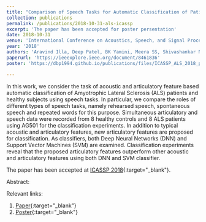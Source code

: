```yaml
---
title: "Comparison of Speech Tasks for Automatic Classification of Patients with Amyotrophic Lateral Sclerosis and Healthy Subjects"
collection: publications
permalink: /publications/2018-10-31-als-icassp
excerpt: 'The paper has been accepted for poster persentation'
date: 2018-10-31
venue: 'International Conference on Acoustics, Speech, and Signal Processing (ICASSP)'
year: '2018'
authors: 'Aravind Illa, Deep Patel, BK Yamini, Meera SS, Shivashankar N, Preethish-Kumar Veeramani, Seena Vengalil, Kiran Polavarapu, Saraswati Nashi, Atchayaram Nalini, Prasanta Kumar Ghosh'
paperurl: 'https://ieeexplore.ieee.org/document/8461836'
poster: 'https://dbp1994.github.io/publications/files/ICASSP_ALS_2018_poster.pdf'

---
```


<!-- bib: 'https://dl.acm.org/downformats.cfm?id=3291005&parent_id=3289600&expformat=bibtex' -->
<!-- code: 'https://github.com/RaghavSomani/CMTRF' -->

In this work, we consider the task of acoustic and articulatory feature based automatic classification of Amyotrophic Lateral Sclerosis (ALS) patients and healthy subjects using speech tasks. In particular, we compare the roles of different types of speech tasks, namely rehearsed speech, spontaneous speech and repeated words for this purpose. Simultaneous articulatory and speech data were recorded from 8 healthy controls and 8 ALS patients using AG501 for the classification experiments. In addition to typical acoustic and articulatory features, new articulatory features are proposed for classification. As classifiers, both Deep Neural Networks (DNN) and Support Vector Machines (SVM) are examined. Classification experiments reveal that the proposed articulatory features outperform other acoustic and articulatory features using both DNN and SVM classifier.

The paper has been accepted at [ICASSP 2018](https://ieeexplore.ieee.org/document/8461836){:target="_blank"}.

Abstract:

Relevant links:
1. [Paper](https://ieeexplore.ieee.org/document/8461836){:target="_blank"}
2. [Poster](https://dbp1994.github.io/publications/files/ICASSP_ALS_2018_poster.pdf){:target="_blank"}

<!--
<iframe width="560" height="315" src="https://www.youtube.com/embed/KyHUan_7YnQ" frameborder="0" allow="accelerometer; autoplay; encrypted-media; gyroscope; picture-in-picture" allowfullscreen></iframe>
<figcaption>Oral presentation at WSDM'19</figcaption> -->
